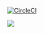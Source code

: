 [![CircleCI](https://circleci.com/gh/OPSTECHS/EducationProject.svg?style=svg)](https://circleci.com/gh/OPSTECHS/EducationProject)

![](https://sonarcloud.io/api/project_badges/measure?project=com.ops.base%3AEducationProject&metric=alert_status)